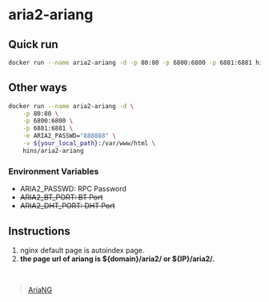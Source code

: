 # aria2-ariang

## Quick run

```bash
docker run --name aria2-ariang -d -p 80:80 -p 6800:6800 -p 6881:6881 hins/aria2-ariang
```

## Other ways

```bash
docker run --name aria2-ariang -d \
    -p 80:80 \
    -p 6800:6800 \
    -p 6881:6881 \
    -e ARIA2_PASSWD="888888" \
    -v ${your_local_path}:/var/www/html \
    hins/aria2-ariang
```

### Environment Variables

- ARIA2_PASSWD: RPC Password
- ~~ARIA2_BT_PORT: BT Port~~
- ~~ARIA2_DHT_PORT: DHT Port~~

## Instructions

1. nginx default page is autoindex page.
2. **the page url of ariang is ${domain}/aria2/ or ${IP}/aria2/.**

<br/>

>  [AriaNG](https://github.com/mayswind/AriaNg) 
